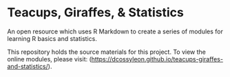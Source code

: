 # Teacups, Giraffes, & Statistics
An open resource which uses R Markdown to create a series of modules for learning R basics and statistics.

This repository holds the source materials for this project. To view the online modules, please visit: (https://dcossyleon.github.io/teacups-giraffes-and-statistics/). 